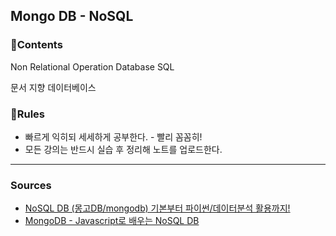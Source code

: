 ## Mongo DB - NoSQL

### 🍃Contents

Non Relational Operation Database SQL  

문서 지향 데이터베이스 

### 📏Rules

- 빠르게 익히되 세세하게 공부한다. - 빨리 꼼꼼히!
- 모든 강의는 반드시 실습 후 정리해 노트를 업로드한다.



---

### Sources

- [NoSQL DB (몽고DB/mongodb) 기본부터 파이썬/데이터분석 활용까지!](https://www.inflearn.com/course/nosql-파이썬-몽고DB-잔재미코딩)
- [MongoDB - Javascript로 배우는 NoSQL DB](https://www.inflearn.com/course/mongodb_grammar_basics#)